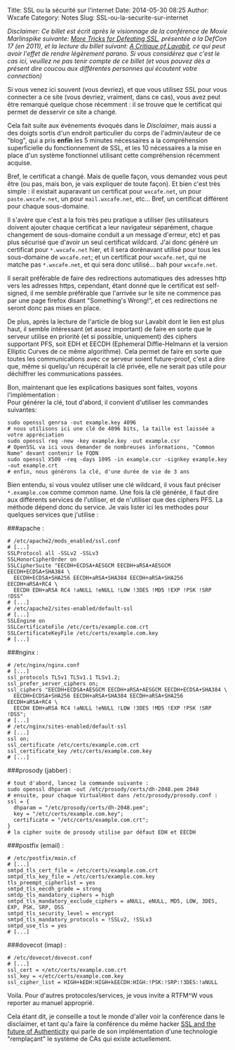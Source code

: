 Title: SSL ou la sécurité sur l'internet
Date: 2014-05-30 08:25
Author: Wxcafe
Category: Notes
Slug: SSL-ou-la-securite-sur-internet

*Disclaimer: Ce billet est écrit après le visionnage de la conférence de Moxie 
Marlinspike suivante: [More Tricks for Defeating SSL](https://www.youtube.com/watch?v=ibF36Yyeehw),
présentée a la DefCon 17 (en 2011), et la lecture du billet suivant: 
[A Critique of Lavabit](http://www.thoughtcrime.org/blog/lavabit-critique/), 
ce qui peut avoir l'effet de rendre légèrement parano. Si vous considérez que 
c'est le cas ici, veuillez ne pas tenir compte de ce billet (et vous pouvez dès
a présent dire coucou aux différentes personnes qui écoutent votre connection)*

Si vous venez ici souvent (vous devriez), et que vous utilisez SSL pour vous
connecter a ce site (vous devriez, vraiment, dans ce cas), vous avez peut être
remarqué quelque chose récemment : il se trouve que le certificat qui permet de
desservir ce site a changé.

Cela fait suite aux évènements évoqués dans le *Disclaimer*, mais aussi a des
doigts sortis d'un endroit particulier du corps de l'admin/auteur de ce "blog",
qui a pris **enfin** les 5 minutes nécessaires a la compréhension superficielle
du fonctionnement de SSL, et les 10 nécessaires a la mise en place d'un système
fonctionnel utilisant cette compréhension récemment acquise.

Bref, le certificat a changé. Mais de quelle façon, vous demandez vous peut
être (ou pas, mais bon, je vais expliquer de toute façon). Et bien c'est très
simple : il existait auparavant un certificat pour `wxcafe.net`, un pour
`paste.wxcafe.net`, un pour `mail.wxcafe.net`, etc... Bref, un certificat
différent pour chaque sous-domaine.

Il s'avère que c'est a la fois très peu pratique a utiliser (les utilisateurs
doivent ajouter chaque certificat a leur navigateur séparément, chaque 
changement de sous-domaine conduit a un message d'erreur, etc) et pas plus
sécurisé que d'avoir un seul certificat wildcard. J'ai donc généré un certificat
pour `*.wxcafe.net` hier, et il sera dorénavant utilisé pour tous les
sous-domaine de `wxcafe.net`; et un certificat pour `wxcafe.net`, qui ne matche
pas `*.wxcafe.net`, et qui sera donc utilisé... bah pour `wxcafe.net`.

Il serait préférable de faire des redirections automatiques des adresses http
vers les adresses https, cependant, étant donné que le certificat est
self-signed, il me semble préférable que l'arrivée sur le site ne commence pas
par une page firefox disant "Something's Wrong!", et ces redirections ne seront
donc pas mises en place.

De plus, après la lecture de l'article de blog sur Lavabit dont le lien est plus
haut, il semble intéressant (et assez important) de faire en sorte que le
serveur utilise en priorité (et si possible, uniquement) des ciphers supportant
PFS, soit EDH et EECDH (Ephemeral Diffie-Helmann et la version Elliptic Curves 
de ce même algorithme). Cela permet de faire en sorte que toutes les 
communications avec ce serveur soient future-proof, c'est a dire que, même si 
quelqu'un récupérait la clé privée, elle ne serait pas utile pour déchiffrer les 
communications passées.

Bon, maintenant que les explications basiques sont faites, voyons
l'implémentation :   
Pour générer la clé, tout d'abord, il convient d'utiliser les commandes
suivantes:  

    sudo openssl genrsa -out example.key 4096
    # nous utilisons ici une clé de 4096 bits, la taille est laissée a votre appréciation
    sudo openssl req -new -key example.key -out example.csr
    # OpenSSL va ici vous demander de nombreuses informations, "Common Name" devant contenir le FQDN
    sudo openssl X509 -req -days 1095 -in example.csr -signkey example.key -out example.crt
    # enfin, nous générons la clé, d'une durée de vie de 3 ans

Bien entendu, si vous voulez utiliser une clé wildcard, il vous faut préciser
`*.example.com` comme common name.
Une fois la clé générée, il faut dire aux différents services de l'utiliser, et
de n'utiliser que des ciphers PFS. La méthode dépend donc du service.
Je vais lister ici les methodes pour quelques services que j'utilise :

###apache : 

    # /etc/apache2/mods_enabled/ssl.conf
    # [...]
    SSLProtocol all -SSLv2 -SSLv3
    SSLHonorCipherOrder on
    SSLCipherSuite "EECDH+ECDSA+AESGCM EECDH+aRSA+AESGCM EECDH+ECDSA+SHA384 \
      EECDH+ECDSA+SHA256 EECDH+aRSA+SHA384 EECDH+aRSA+SHA256 EECDH+aRSA+RC4 \
      EECDH EDH+aRSA RC4 !aNULL !eNULL !LOW !3DES !MD5 !EXP !PSK !SRP !DSS"
    # [...]
    # /etc/apache2/sites-enabled/default-ssl
    # [...]
    SSLEngine on
    SSLCertificateFile /etc/certs/example.com.crt
    SSLCertificateKeyFile /etc/certs/example.com.key
    # [...]

###nginx :

    # /etc/nginx/nginx.conf 
    # [...]
    ssl_protocols TLSv1 TLSv1.1 TLSv1.2;
    ssl_prefer_server_ciphers on;
    ssl_ciphers "EECDH+ECDSA+AESGCM EECDH+aRSA+AESGCM EECDH+ECDSA+SHA384 \
      EECDH+ECDSA+SHA256 EECDH+aRSA+SHA384 EECDH+aRSA+SHA256 EECDH+aRSA+RC4 \
      EECDH EDH+aRSA RC4 !aNULL !eNULL !LOW !3DES !MD5 !EXP !PSK !SRP !DSS";
    # [...]
    # /etc/nginx/sites-enabled/default-ssl
    # [...]
    ssl on;
    ssl_certificate /etc/certs/example.com.crt
    ssl_certificate_key /etc/certs/example.com.key
    # [...]

###prosody (jabber) :

    # tout d'abord, lancez la commande suivante :
    sudo openssl dhparam -out /etc/prosody/certs/dh-2048.pem 2048
    # ensuite, pour chaque VirtualHost dans /etc/prosody/prosody.conf :
    ssl = {
      dhparam = "/etc/prosody/certs/dh-2048.pem";
      key = "/etc/certs/example.com.key";
      certificate = "/etc/certs/example.com.crt";
    }
    # la cipher suite de prosody utilise par défaut EDH et EECDH

###postfix (email) :

    # /etc/postfix/main.cf
    # [...]
    smtpd_tls_cert_file = /etc/certs/example.com.crt
    smtpd_tls_key_file = /etc/certs/example.com.key
    tls_preempt_cipherlist = yes
    smtpd_tls_eecdh_grade = strong
    smtdp_tls_mandatory_ciphers = high
    smtpd_tls_mandatory_exclude_ciphers = aNULL, eNULL, MD5, LOW, 3DES, EXP, PSK, SRP, DSS
    smtpd_tls_security_level = encrypt
    smtpd_tls_mandatory_protocols = !SSLv2, !SSLv3
    smtpd_use_tls = yes
    # [...]

###dovecot (imap) :

    # /etc/dovecot/dovecot.conf 
    # [...]
    ssl_cert = </etc/certs/example.com.crt
    ssl_key = </etc/certs/example.com.key
    ssl_cipher_list = HIGH+kEDH:HIGH+kEECDH:HIGH:!PSK:!SRP:!3DES:!aNULL 

Voila. Pour d'autres protocoles/services, je vous invite a RTFM^W vous reporter
au manuel approprié.

Cela étant dit, je conseille a tout le monde d'aller voir la conférence dans le
disclaimer, et tant qu'a faire la conférence du même hacker [SSL and the future
of Authenticity](https://www.youtube.com/watch?v=8N4sb-SEpcg) qui parle de son
implémentation d'une technologie "remplaçant" le système de CAs qui existe
actuellement.

